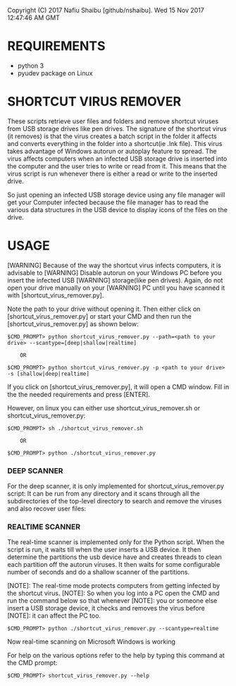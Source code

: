 Copyright (C) 2017 Nafiu Shaibu [github/nshaibu]. 
Wed 15 Nov 2017 12:47:46 AM GMT

# REQUIREMENTS
* python 3				
* pyudev package on Linux



# SHORTCUT VIRUS REMOVER
These scripts retrieve user files and folders and remove shortcut viruses from USB storage 
drives like pen drives. The signature of the shortcut virus (it removes) is that the virus 
creates a batch script in the folder it affects and converts everything in the folder 
into a shortcut(ie .lnk file). This virus takes advantage of Windows autorun or 
autoplay feature to spread. The virus affects computers when an infected USB storage drive 
is inserted into the computer and the user tries to write or read from it. This means that 
the virus script is run whenever there is either a read or write to the inserted drive. 

So just opening an infected USB storage device using any file manager will get your 
Computer infected because the file manager has to read the various data structures in 
the USB device to display icons of the files on the drive.


# USAGE
[WARNING] Because of the way the shortcut virus infects computers, it is advisable to 
[WARNING] Disable autorun on your Windows PC before you insert the infected USB 
[WARNING] storage(like pen drives). Again, do not open your drive manually on your 
[WARNING] PC until you have scanned it with [shortcut_virus_remover.py].

Note the path to your drive without opening it. Then either click on [shortcut_virus_remover.py]
or start your CMD and then run the [shortcut_virus_remover.py] as shown below:

```
$CMD_PROMPT> python shortcut_virus_remover.py --path=<path to your drive> --scantype=[deep|shallow|realtime]
```

		OR
		
```						
$CMD_PROMPT> python shortcut_virus_remover.py -p <path to your drive> -s [shallow|deep|realtime]
```

If you click on [shortcut_virus_remover.py], it will open a CMD window. Fill in the 
the needed requirements and press [ENTER].

However, on linux you can either use shortcut_virus_remover.sh or shortcut_virus_remover.py: 
```	
$CMD_PROMPT> sh ./shortcut_virus_remover.sh
```

		OR
		
```			
$CMD_PROMPT> python ./shortcut_virus_remover.py
```

	
### DEEP SCANNER 
For the deep scanner, it is only implemented for shortcut_virus_remover.py script:
It can be run from any directory and it scans through all the subdirectories of the
top-level directory to search and remove the viruses and also recover user files:


### REALTIME SCANNER 
The real-time scanner is implemented only for the Python script. When the script is
run, it waits till when the user inserts a USB device. It then determine the 
partitions the usb device have and creates threads to clean each partition off the
autorun viruses. It then waits for some configurable number of seconds and do a shallow
scanner of the partitions.

[NOTE]: The real-time mode protects computers from getting infected by the shortcut virus.
[NOTE]: So when you log into a PC open the CMD and run the command below so that whenever
[NOTE]: you or someone else insert a USB storage device, it checks and removes the virus before
[NOTE]: it can affect the PC too.

```
$CMD_PROMPT> python ./shortcut_virus_remover.py --scantype=realtime
```
	
Now real-time scanning on Microsoft Windows is working

For help on the various options refer to the help by typing this command at the 
CMD prompt:

```
$CMD_PROMPT> shortcut_virus_remover.py --help
```
